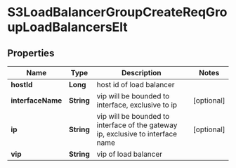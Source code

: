 # S3LoadBalancerGroupCreateReqGroupLoadBalancersElt

## Properties
Name | Type | Description | Notes
------------ | ------------- | ------------- | -------------
**hostId** | **Long** | host id of load balancer | 
**interfaceName** | **String** | vip will be bounded to interface, exclusive to ip |  [optional]
**ip** | **String** | vip will be bounded to interface of the gateway ip, exclusive to interface name |  [optional]
**vip** | **String** | vip of load balancer | 
